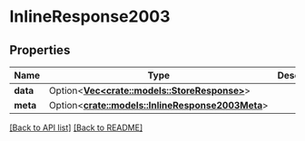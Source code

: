 # InlineResponse2003

## Properties

Name | Type | Description | Notes
------------ | ------------- | ------------- | -------------
**data** | Option<[**Vec&lt;crate::models::StoreResponse&gt;**](StoreResponse.md)> |  | 
**meta** | Option<[**crate::models::InlineResponse2003Meta**](InlineResponse2003Meta.md)> |  | 

[[Back to API list]](../README.md#documentation-for-api-endpoints) [[Back to README]](../README.md)


